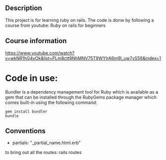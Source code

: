## Description

This project is for learning ruby on rails. The code is donw by following a course from youtube: Ruby on rails for beginners

## Course information

https://www.youtube.com/watch?v=wkNR1hG4yOk&list=PLm8ctt9NhMNV75T9WYIrA6m9I_uw7vS56&index=1

# Code in use:

Bundler is a dependency management tool for Ruby which is available as a gem that can be installed through the RubyGems package manager which comes built-in using the following command:

    gem install bundler
    bundle

## Conventions

- partials: "\_partial_name.html.erb"

to bring out all the routes:
rails routes
